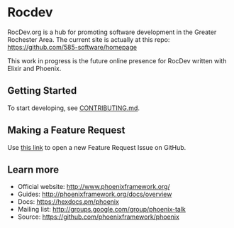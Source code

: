 # Rocdev

RocDev.org is a hub for promoting software development in the Greater Rochester Area. The current site is actually at this repo: https://github.com/585-software/homepage

This work in progress is the future online presence for RocDev written with Elixir and Phoenix.

## Getting Started

To start developing, see [CONTRIBUTING.md](docs/CONTRIBUTING.md).

## Making a Feature Request

Use [this link](https://github.com/585-software/rocdev/issues/new?template=feature.md) to open a new Feature Request Issue on GitHub.

## Learn more

  * Official website: http://www.phoenixframework.org/
  * Guides: http://phoenixframework.org/docs/overview
  * Docs: https://hexdocs.pm/phoenix
  * Mailing list: http://groups.google.com/group/phoenix-talk
  * Source: https://github.com/phoenixframework/phoenix
